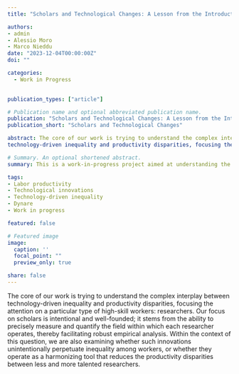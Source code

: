 ```yaml
---
title: "Scholars and Technological Changes: A Lesson from the Introduction of Dynare"

authors:
- admin
- Alessio Moro
- Marco Nieddu
date: "2023-12-04T00:00:00Z"
doi: ""

categories:
  - Work in Progress
  

publication_types: ["article"]

# Publication name and optional abbreviated publication name.
publication: "Scholars and Technological Changes: A Lesson from the Introduction of Dynare"
publication_short: "Scholars and Technological Changes"

abstract: The core of our work is trying to understand the complex interplay between
technology-driven inequality and productivity disparities, focusing the attention on a particular type of high-skill workers: researchers. This emphasis on scholars is not arbitrary; it is a carefully considered decision based on several factors. The field within each researcher operate can be precisely measured and quantified, providing a ground for robust empirical analysis. Within the context of this question, we are also examining whether such innovations unintentionally perpetuate inequality among workers, or whether they operate as a harmonizing tool that reduces the productivity disparities between less and more talented researchers.

# Summary. An optional shortened abstract.
summary: This is a work-in-progress project aimed at understanding the complex relationship between technology-driven inequality and productivity disparities among a particular group of highly skilled workers, researchers. Does technology serve as a leveling field, or does it exacerbate existing differences among high-skilled academic workers?

tags:
- Labor productivity
- Technological innovations
- Technology-driven inequality
- Dynare
- Work in progress

featured: false

# Featured image
image:
  caption: ''
  focal_point: ""
  preview_only: true

share: false
---
```


The core of our work is trying to understand the complex interplay between
technology-driven inequality and productivity disparities, focusing the attention on a particular type of high-skill workers: researchers. Our focus on scholars is intentional and well-founded; it stems from the ability to precisely measure and quantify the field within which each researcher operates, thereby facilitating robust empirical analysis. Within the context of this question, we are also examining whether such innovations unintentionally perpetuate inequality among workers, or whether they operate as a harmonizing tool that reduces the productivity disparities between less and more talented researchers.



